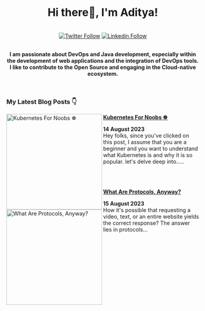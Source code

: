 <div align="center">
<h1> Hi there👋, I'm Aditya! </h1>
</div>
<br/>
<div align="center">
  <a href="https://twitter.com/adityastwt1"><img src="https://img.shields.io/badge/Twitter-1DA1F2?style=for-the-badge&logo=twitter&logoColor=white" alt="Twitter Follow"></a>
  <a href="https://www.linkedin.com/in/adityadike/"><img src="https://img.shields.io/badge/Linkedin-0077B5?style=for-the-badge&logo=linkedin&logoColor=white" alt="Linkedin Follow"></a>
</div>
<br/>
<div align="center">
  <p> <strong>
  I am passionate about DevOps and Java development, especially within the development of web applications and the integration of DevOps tools. I like to contribute to the Open Source and    engaging in the Cloud-native ecosystem. 
  </strong>
  </p>
    
</div>
<br/>
<h3>My Latest Blog Posts 👇</h3>

<!-- HASHNODE_BLOG:START -->
<div> 
    <p>
    <a href="https://adityadike.hashnode.dev/kubernetes-for-noobs">
      <img src="https://cdn.hashnode.com/res/hashnode/image/upload/v1696067772576/13164d89-db98-46b2-930b-2e2c23597bf0.jpeg?w=1600&h=840&fit=crop&crop=entropy&auto=compress,format&format=webp" alt="Kubernetes For Noobs ☸️" width="250px" align="left">
    </a>
    <a href="https://adityadike.hashnode.dev/kubernetes-for-noobs" title="Kubernetes For Noobs ☸️">
      <strong>Kubernetes For Noobs ☸️</strong>
    </a>
    <div><strong>14 August 2023</strong></div>
    Hey folks, since you've clicked on this post, I assume that you are a beginner and you want to understand what Kubernetes is and why it is so popular. let's delve deep into.....
  </p>
  
  <br/>
  <br/>
  
  <p>
    <a href="https://adityadike.hashnode.dev/what-are-protocols-anyway">
      <img src="https://cdn.hashnode.com/res/hashnode/image/upload/v1692105635425/c322e7e0-f368-4ea0-9df4-f3a79f7db1c0.jpeg?w=1600&h=840&fit=crop&crop=entropy&auto=compress,format&format=webp" alt="What Are Protocols, Anyway?" width="250px" align="left">
    </a>
    <a href="https://adityadike.hashnode.dev/what-are-protocols-anyway" title="What Are Protocols, Anyway?">
      <strong>What Are Protocols, Anyway?</strong>
    </a>
    <div><strong>15 August 2023</strong></div>
   How it's possible that requesting a video, text, or an entire website yields the correct response? The answer lies in protocols...
  </p>
  <br/>
  <br/>
</div>
<!-- HASHNODE_BLOG:END -->



 
